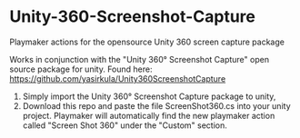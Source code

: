 # Unity-360-Screenshot-Capture
Playmaker actions for the opensource Unity 360 screen capture package

Works in conjunction with the "Unity 360° Screenshot Capture" open source package for unity. Found here: https://github.com/yasirkula/Unity360ScreenshotCapture

1. Simply import the Unity 360° Screenshot Capture package to unity,
2. Download this repo and paste the file ScreenShot360.cs into your unity project. Playmaker will automatically find the new playmaker action called "Screen Shot 360" under the "Custom" section.
